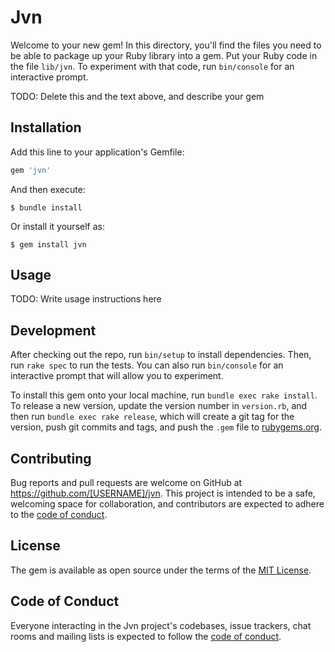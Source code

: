 # Jvn

Welcome to your new gem! In this directory, you'll find the files you need to be able to package up your Ruby library into a gem. Put your Ruby code in the file `lib/jvn`. To experiment with that code, run `bin/console` for an interactive prompt.

TODO: Delete this and the text above, and describe your gem

## Installation

Add this line to your application's Gemfile:

```ruby
gem 'jvn'
```

And then execute:

    $ bundle install

Or install it yourself as:

    $ gem install jvn

## Usage

TODO: Write usage instructions here

## Development

After checking out the repo, run `bin/setup` to install dependencies. Then, run `rake spec` to run the tests. You can also run `bin/console` for an interactive prompt that will allow you to experiment.

To install this gem onto your local machine, run `bundle exec rake install`. To release a new version, update the version number in `version.rb`, and then run `bundle exec rake release`, which will create a git tag for the version, push git commits and tags, and push the `.gem` file to [rubygems.org](https://rubygems.org).

## Contributing

Bug reports and pull requests are welcome on GitHub at https://github.com/[USERNAME]/jvn. This project is intended to be a safe, welcoming space for collaboration, and contributors are expected to adhere to the [code of conduct](https://github.com/[USERNAME]/jvn/blob/master/CODE_OF_CONDUCT.md).


## License

The gem is available as open source under the terms of the [MIT License](https://opensource.org/licenses/MIT).

## Code of Conduct

Everyone interacting in the Jvn project's codebases, issue trackers, chat rooms and mailing lists is expected to follow the [code of conduct](https://github.com/[USERNAME]/jvn/blob/master/CODE_OF_CONDUCT.md).
